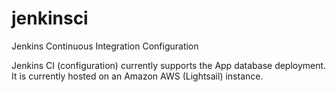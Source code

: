 # jenkinsci
Jenkins Continuous Integration Configuration

Jenkins CI (configuration) currently supports the App database deployment. It is currently hosted on an Amazon AWS (Lightsail) instance.
